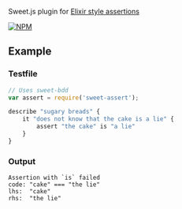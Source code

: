Sweet.js plugin for [Elixir style assertions](http://elixir-lang.org/docs/stable/ex_unit/ExUnit.Assertions.html#assert/1)

[![NPM](https://nodei.co/npm/sweet-assert.png?downloads=true&stars=true)](https://nodei.co/npm/tennu/)

## Example

### Testfile
```javascript
// Uses sweet-bdd
var assert = require('sweet-assert');

describe "sugary breads" {
	it "does not know that the cake is a lie" {
		assert "the cake" is "a lie"
	}
}
```

### Output

```
Assertion with `is` failed
code: "cake" === "the lie"
lhs:  "cake"
rhs:  "the lie"
```
